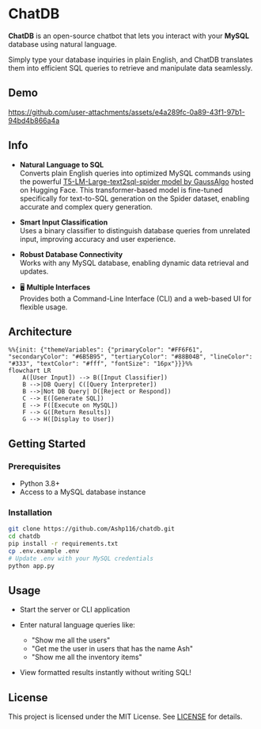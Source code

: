 # ChatDB

**ChatDB** is an open-source chatbot that lets you interact with your **MySQL** database using natural language.

Simply type your database inquiries in plain English, and ChatDB translates them into efficient SQL queries to retrieve and manipulate data seamlessly.

## Demo

https://github.com/user-attachments/assets/e4a289fc-0a89-43f1-97b1-94bd4b866a4a


## Info

- **Natural Language to SQL**  
  Converts plain English queries into optimized MySQL commands using the powerful [T5-LM-Large-text2sql-spider model by GaussAlgo](https://huggingface.co/gaussalgo/T5-LM-Large-text2sql-spider) hosted on Hugging Face. This transformer-based model is fine-tuned specifically for text-to-SQL generation on the Spider dataset, enabling accurate and complex query generation.

-  **Smart Input Classification**  
  Uses a binary classifier to distinguish database queries from unrelated input, improving accuracy and user experience.

-  **Robust Database Connectivity**  
  Works with any MySQL database, enabling dynamic data retrieval and updates.

- 🖥 **Multiple Interfaces**  
  Provides both a Command-Line Interface (CLI) and a web-based UI for flexible usage.

## Architecture

```mermaid
%%{init: {"themeVariables": {"primaryColor": "#FF6F61", "secondaryColor": "#6B5B95", "tertiaryColor": "#88B04B", "lineColor": "#333", "textColor": "#fff", "fontSize": "16px"}}}%%
flowchart LR
    A([User Input]) --> B([Input Classifier])
    B -->|DB Query| C([Query Interpreter])
    B -->|Not DB Query| D([Reject or Respond])
    C --> E([Generate SQL])
    E --> F([Execute on MySQL])
    F --> G([Return Results])
    G --> H([Display to User])
````


## Getting Started

### Prerequisites

* Python 3.8+
* Access to a MySQL database instance

### Installation

```bash
git clone https://github.com/Ashp116/chatdb.git
cd chatdb
pip install -r requirements.txt
cp .env.example .env
# Update .env with your MySQL credentials
python app.py
```


## Usage

* Start the server or CLI application

* Enter natural language queries like:

  * "Show me all the users"
  * "Get me the user in users that has the name Ash"
  * "Show me all the inventory items"

* View formatted results instantly without writing SQL!

## License

This project is licensed under the MIT License. See [LICENSE](./LICENSE) for details.
